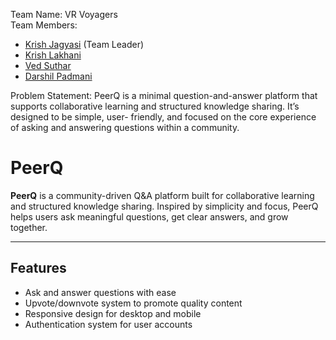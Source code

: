 Team Name: VR Voyagers\
Team Members: 
- [Krish Jagyasi](https://github.com/KrishJagyasi) (Team Leader)
- [Krish Lakhani](https://github.com/Krisshhh)
- [Ved Suthar](https://github.com/Ved210105)
- [Darshil Padmani](https://github.com/Ved210105)

Problem Statement: PeerQ is a minimal question-and-answer platform that supports collaborative
learning and structured knowledge sharing. It’s designed to be simple, user- friendly,
and focused on the core experience of asking and answering questions within a
community.

# PeerQ
**PeerQ** is a community-driven Q&A platform built for collaborative learning and structured knowledge sharing. Inspired by simplicity and focus, PeerQ helps users ask meaningful questions, get clear answers, and grow together.

---

##  Features

-  Ask and answer questions with ease
-  Upvote/downvote system to promote quality content
-  Responsive design for desktop and mobile
-  Authentication system for user accounts
